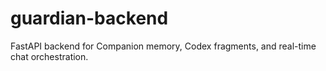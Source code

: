 # guardian-backend
FastAPI backend for Companion memory, Codex fragments, and real-time chat orchestration.
